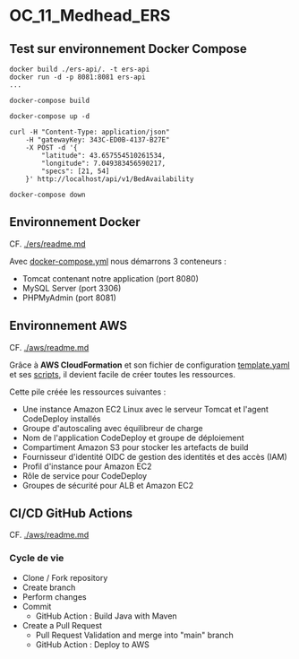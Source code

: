
# OC_11_Medhead_ERS

## Test sur environnement Docker Compose

    docker build ./ers-api/. -t ers-api
    docker run -d -p 8081:8081 ers-api
    ...

    docker-compose build

    docker-compose up -d

    curl -H "Content-Type: application/json" 
        -H "gatewayKey: 343C-ED0B-4137-B27E" 
        -X POST -d '{
            "latitude": 43.657554510261534, 
            "longitude": 7.049383456590217, 
            "specs": [21, 54]
        }' http://localhost/api/v1/BedAvailability
    
    docker-compose down


## Environnement Docker
CF. [./ers/readme.md](./ers/readme.md)

Avec [docker-compose.yml](./docker-compose.yml) nous démarrons 3 conteneurs :
- Tomcat contenant notre application (port 8080)
- MySQL Server (port 3306)
- PHPMyAdmin (port 8081)


## Environnement AWS
CF. [./aws/readme.md](./aws/readme.md)

Grâce à **AWS CloudFormation** et son fichier de configuration [template.yaml](./aws/cloudformation/template.yaml) et ses [scripts](./aws/scripts/), il devient facile de créer toutes les ressources. 

Cette pile créée les ressources suivantes :
- Une instance Amazon EC2 Linux avec le serveur Tomcat et l'agent CodeDeploy installés
- Groupe d'autoscaling avec équilibreur de charge
- Nom de l'application CodeDeploy et groupe de déploiement
- Compartiment Amazon S3 pour stocker les artefacts de build
- Fournisseur d'identité OIDC de gestion des identités et des accès (IAM)
- Profil d'instance pour Amazon EC2
- Rôle de service pour CodeDeploy
- Groupes de sécurité pour ALB et Amazon EC2

## CI/CD GitHub Actions
CF. [./aws/readme.md](./aws/readme.md)

### Cycle de vie

- Clone / Fork repository
- Create branch
- Perform changes
- Commit
    - GitHub Action : Build Java with Maven 
- Create a Pull Request
    - Pull Request Validation and merge into "main" branch 
    - GitHub Action : Deploy to AWS

